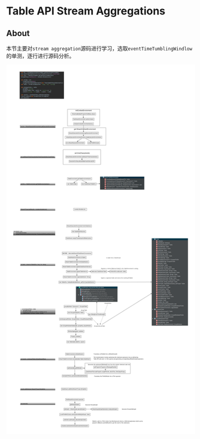 #   Table API Stream Aggregations

##      About
本节主要对`stream aggregation`源码进行学习，选取`eventTimeTumblingWindlow`的单测，逐行进行源码分析。

![group-window](img/table-api/group-window.png "group-window")
